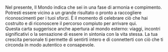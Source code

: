 Nel presente, Il Mondo indica che sei in una fase di armonia e compimento. Potresti essere vicino a un grande risultato o pronto a raccogliere riconoscimenti per i tuoi sforzi. È il momento di celebrare ciò che hai costruito e di riconoscere il percorso compiuto per arrivare qui.  
Questa carta suggerisce anche apertura al mondo esterno: viaggi, incontri significativi o la sensazione di essere in sintonia con la vita stessa. La tua crescita personale ti permette di sentirti intero e di connetterti con ciò che ti circonda in modo autentico e consapevole.
